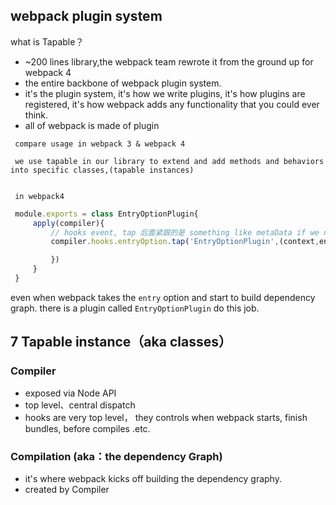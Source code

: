 ## webpack plugin system

what is Tapable？

- ~200 lines library,the webpack team rewrote it from the ground up for webpack 4
- the entire backbone of webpack plugin system.
- it's the plugin system, it's how we write plugins, it's how plugins are registered, it's how webpack adds any functionality that you could ever think.
- all of webpack is made of plugin

```
 compare usage in webpack 3 & webpack 4

 we use tapable in our library to extend and add methods and behaviors into specific classes,(tapable instances) 


 in webpack4
```
```js
 module.exports = class EntryOptionPlugin{
     apply(compiler){ 
         // hooks event, tap 后面紧跟的是 something like metaData if we need to know what is hooking into this. 通常都会传入 pluginName 作为参数
         compiler.hooks.entryOption.tap('EntryOptionPlugin',(context,entry)=>{

         })
     }
 }
 ```


 even when webpack takes the `entry` option  and start to build dependency graph. there is a plugin called `EntryOptionPlugin` do this job.
 


 ## 7 Tapable instance（aka classes）


 ### Compiler

- exposed via Node API
- top level、central dispatch
- hooks are very top level， they controls when webpack starts, finish bundles, before compiles .etc. 


 ### Compilation (aka：the dependency Graph)

 - it's where webpack kicks off building the dependency graphy.
 - created by Compiler 



